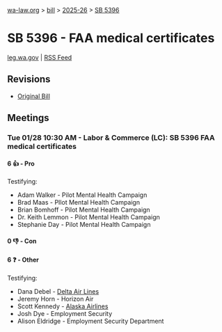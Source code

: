 [wa-law.org](/) > [bill](/bill/) > [2025-26](/bill/2025-26/) > [SB 5396](/bill/2025-26/sb/5396/)

# SB 5396 - FAA medical certificates
[leg.wa.gov](https://app.leg.wa.gov/billsummary?BillNumber=5396&Year=2025&Initiative=false) | [RSS Feed](./rss.xml)

## Revisions
* [Original Bill](1/)

## Meetings
### Tue 01/28 10:30 AM - Labor & Commerce (LC): SB 5396 FAA medical certificates
#### 6 👍 - Pro
Testifying:
* Adam Walker - Pilot Mental Health Campaign
* Brad Maas - PIlot Mental Health Campaign
* Brian Bomhoff - Pilot Mental Health Campaign
* Dr. Keith Lemmon - Pilot Mental Health Campaign
* Stephanie Day - Pilot Mental Health Campaign

#### 0 👎 - Con

#### 6 ❓ - Other
Testifying:
* Dana Debel - [Delta Air Lines](/org/delta_air_lines/)
* Jeremy Horn - Horizon Air
* Scott Kennedy - [Alaska Airlines](/org/alaska_airlines/)
* Josh Dye - Employment Security
* Alison Eldridge - Employment Security Department
